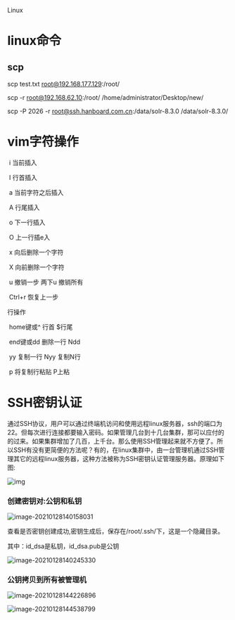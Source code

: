Linux

# linux命令

## scp

scp test.txt root@192.168.177.129:/root/

scp -r root@192.168.62.10:/root/ /home/administrator/Desktop/new/

scp  -P 2026 -r root@ssh.hanboard.com.cn:/data/solr-8.3.0   /data/solr-8.3.0/ 



# vim字符操作

​	i 当前插入

​	I 行首插入

​	a 当前字符之后插入

​	A 行尾插入

​	o 下一行插入

​	O 上一行插e入

​	x 向后删除一个字符

​	X 向前删除一个字符

​	u 撤销一步  两下u 撤销所有

​	Ctrl+r 恢复上一步

 

   行操作

​	home键或^ 行首 $行尾

​	end键或dd 删除一行 Ndd

​	yy 复制一行 Nyy 复制N行

​	p  将复制行粘贴 P上粘

# SSH密钥认证

通过SSH协议，用户可以通过终端机访问和使用远程linux服务器，ssh的端口为22。但每次进行连接都要输入密码。如果管理几台到十几台集群，那可以应付的的过来。如果集群增加了几百，上千台。那么使用SSH管理起来就不方便了。所以SSH有没有更简便的方法呢？有的，在linux集群中，由一台管理机通过SSH管理其它的远程linux服务器，这种方法被称为SSH密钥认证管理服务器。原理如下图:

![img](d:\pic-md/202201241553815.png)

### 创建密钥对:公钥和私钥

![image-20210128140158031](C:\Users\wowosong\AppData\Roaming\Typora\typora-user-images\image-20210128140158031.png)

查看是否密钥创建成功,密钥生成后，保存在/root/.ssh/下，这是一个隐藏目录。

其中：id_dsa是私钥，id_dsa.pub是公钥

![image-20210128140245330](C:\Users\wowosong\AppData\Roaming\Typora\typora-user-images\image-20210128140245330.png)

### 公钥拷贝到所有被管理机

![image-20210128144226896](C:\Users\wowosong\AppData\Roaming\Typora\typora-user-images\image-20210128144226896.png)

![image-20210128144538799](C:\Users\wowosong\AppData\Roaming\Typora\typora-user-images\image-20210128144538799.png)